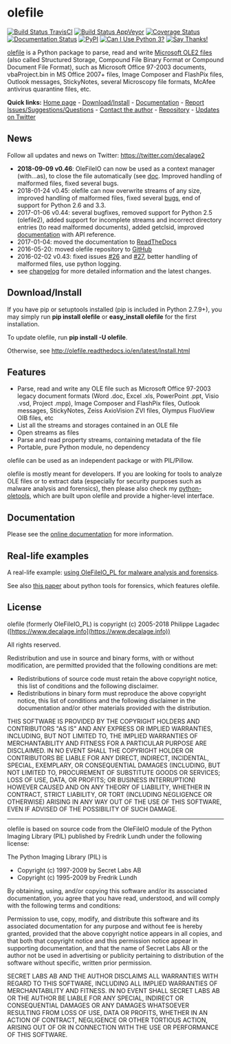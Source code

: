 olefile
=======

[![Build Status TravisCI](https://travis-ci.org/decalage2/olefile.svg?branch=master)](https://travis-ci.org/decalage2/olefile)
[![Build Status AppVeyor](https://ci.appveyor.com/api/projects/status/github/decalage2/olefile?svg=true)](https://ci.appveyor.com/project/decalage2/olefile)
[![Coverage Status](https://coveralls.io/repos/github/decalage2/olefile/badge.svg?branch=master)](https://coveralls.io/github/decalage2/olefile?branch=master)
[![Documentation Status](http://readthedocs.org/projects/olefile/badge/?version=latest)](http://olefile.readthedocs.io/en/latest/?badge=latest)
[![PyPI](https://img.shields.io/pypi/v/olefile.svg)](https://pypi.org/project/olefile/)
[![Can I Use Python 3?](https://caniusepython3.com/project/olefile.svg)](https://caniusepython3.com/project/olefile)
[![Say Thanks!](https://img.shields.io/badge/Say%20Thanks-!-1EAEDB.svg)](https://saythanks.io/to/decalage2)

[olefile](https://www.decalage.info/olefile) is a Python package to parse, read and write
[Microsoft OLE2 files](http://en.wikipedia.org/wiki/Compound_File_Binary_Format)
(also called Structured Storage, Compound File Binary Format or Compound Document File Format),
such as Microsoft Office 97-2003 documents, vbaProject.bin in MS Office 2007+ files, Image Composer
and FlashPix files, Outlook messages, StickyNotes, several Microscopy file formats, McAfee antivirus quarantine files,
etc.


**Quick links:** [Home page](https://www.decalage.info/olefile) -
[Download/Install](http://olefile.readthedocs.io/en/latest/Install.html) -
[Documentation](http://olefile.readthedocs.io/en/latest) -
[Report Issues/Suggestions/Questions](https://github.com/decalage2/olefile/issues) -
[Contact the author](https://www.decalage.info/contact) -
[Repository](https://github.com/decalage2/olefile) -
[Updates on Twitter](https://twitter.com/decalage2)


News
----

Follow all updates and news on Twitter: <https://twitter.com/decalage2>

- **2018-09-09 v0.46**: OleFileIO can now be used as a context manager
(with...as), to close the file automatically
(see [doc](https://olefile.readthedocs.io/en/latest/Howto.html#open-an-ole-file-from-disk).
Improved handling of malformed files, fixed several bugs.
- 2018-01-24 v0.45: olefile can now overwrite streams of any size, improved handling of malformed files,
fixed several [bugs](https://github.com/decalage2/olefile/milestone/4?closed=1), end of support for Python 2.6 and 3.3.
- 2017-01-06 v0.44: several bugfixes, removed support for Python 2.5 (olefile2),
added support for incomplete streams and incorrect directory entries (to read malformed documents),
added getclsid, improved [documentation](http://olefile.readthedocs.io/en/latest) with API reference.
- 2017-01-04: moved the documentation to [ReadTheDocs](http://olefile.readthedocs.io/en/latest)
- 2016-05-20: moved olefile repository to [GitHub](https://github.com/decalage2/olefile)
- 2016-02-02 v0.43: fixed issues [#26](https://github.com/decalage2/olefile/issues/26)
    and [#27](https://github.com/decalage2/olefile/issues/27),
    better handling of malformed files, use python logging.
- see [changelog](https://github.com/decalage2/olefile/blob/master/CHANGELOG.md) for more detailed information and
the latest changes.

Download/Install
----------------

If you have pip or setuptools installed (pip is included in Python 2.7.9+), you may simply run **pip install olefile**
or **easy_install olefile** for the first installation.

To update olefile, run **pip install -U olefile**.

Otherwise, see http://olefile.readthedocs.io/en/latest/Install.html

Features
--------

- Parse, read and write any OLE file such as Microsoft Office 97-2003 legacy document formats (Word .doc, Excel .xls,
    PowerPoint .ppt, Visio .vsd, Project .mpp), Image Composer and FlashPix files, Outlook messages, StickyNotes,
    Zeiss AxioVision ZVI files, Olympus FluoView OIB files, etc
- List all the streams and storages contained in an OLE file
- Open streams as files
- Parse and read property streams, containing metadata of the file
- Portable, pure Python module, no dependency

olefile can be used as an independent package or with PIL/Pillow.

olefile is mostly meant for developers. If you are looking for tools to analyze OLE files or to extract data (especially
for security purposes such as malware analysis and forensics), then please also check my
[python-oletools](https://www.decalage.info/python/oletools), which are built upon olefile and provide a higher-level interface.


Documentation
-------------

Please see the [online documentation](http://olefile.readthedocs.io/en/latest) for more information.


## Real-life examples ##

A real-life example: [using OleFileIO_PL for malware analysis and forensics](http://blog.gregback.net/2011/03/using-remnux-for-forensic-puzzle-6/).

See also [this paper](https://computer-forensics.sans.org/community/papers/gcfa/grow-forensic-tools-taxonomy-python-libraries-helpful-forensic-analysis_6879) about python tools for forensics, which features olefile.


License
-------

olefile (formerly OleFileIO_PL) is copyright (c) 2005-2018 Philippe Lagadec
([https://www.decalage.info](https://www.decalage.info))

All rights reserved.

Redistribution and use in source and binary forms, with or without modification,
are permitted provided that the following conditions are met:

 * Redistributions of source code must retain the above copyright notice, this
   list of conditions and the following disclaimer.
 * Redistributions in binary form must reproduce the above copyright notice,
   this list of conditions and the following disclaimer in the documentation
   and/or other materials provided with the distribution.

THIS SOFTWARE IS PROVIDED BY THE COPYRIGHT HOLDERS AND CONTRIBUTORS "AS IS" AND
ANY EXPRESS OR IMPLIED WARRANTIES, INCLUDING, BUT NOT LIMITED TO, THE IMPLIED
WARRANTIES OF MERCHANTABILITY AND FITNESS FOR A PARTICULAR PURPOSE ARE
DISCLAIMED. IN NO EVENT SHALL THE COPYRIGHT HOLDER OR CONTRIBUTORS BE LIABLE
FOR ANY DIRECT, INDIRECT, INCIDENTAL, SPECIAL, EXEMPLARY, OR CONSEQUENTIAL
DAMAGES (INCLUDING, BUT NOT LIMITED TO, PROCUREMENT OF SUBSTITUTE GOODS OR
SERVICES; LOSS OF USE, DATA, OR PROFITS; OR BUSINESS INTERRUPTION) HOWEVER
CAUSED AND ON ANY THEORY OF LIABILITY, WHETHER IN CONTRACT, STRICT LIABILITY,
OR TORT (INCLUDING NEGLIGENCE OR OTHERWISE) ARISING IN ANY WAY OUT OF THE USE
OF THIS SOFTWARE, EVEN IF ADVISED OF THE POSSIBILITY OF SUCH DAMAGE.


----------

olefile is based on source code from the OleFileIO module of the Python Imaging Library (PIL) published by Fredrik
Lundh under the following license:

The Python Imaging Library (PIL) is

- Copyright (c) 1997-2009 by Secret Labs AB
- Copyright (c) 1995-2009 by Fredrik Lundh

By obtaining, using, and/or copying this software and/or its associated documentation, you agree that you have read,
understood, and will comply with the following terms and conditions:

Permission to use, copy, modify, and distribute this software and its associated documentation for any purpose and
without fee is hereby granted, provided that the above copyright notice appears in all copies, and that both that
copyright notice and this permission notice appear in supporting documentation, and that the name of Secret Labs AB or
the author not be used in advertising or publicity pertaining to distribution of the software without specific, written
prior permission.

SECRET LABS AB AND THE AUTHOR DISCLAIMS ALL WARRANTIES WITH REGARD TO THIS SOFTWARE, INCLUDING ALL IMPLIED WARRANTIES
OF MERCHANTABILITY AND FITNESS. IN NO EVENT SHALL SECRET LABS AB OR THE AUTHOR BE LIABLE FOR ANY SPECIAL, INDIRECT OR
CONSEQUENTIAL DAMAGES OR ANY DAMAGES WHATSOEVER RESULTING FROM LOSS OF USE, DATA OR PROFITS, WHETHER IN AN ACTION OF
CONTRACT, NEGLIGENCE OR OTHER TORTIOUS ACTION, ARISING OUT OF OR IN CONNECTION WITH THE USE OR PERFORMANCE OF THIS
SOFTWARE.
